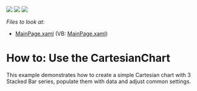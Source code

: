 <!-- default badges list -->
![](https://img.shields.io/endpoint?url=https://codecentral.devexpress.com/api/v1/VersionRange/128567255/16.2.3%2B)
[![](https://img.shields.io/badge/Open_in_DevExpress_Support_Center-FF7200?style=flat-square&logo=DevExpress&logoColor=white)](https://supportcenter.devexpress.com/ticket/details/T557202)
[![](https://img.shields.io/badge/📖_How_to_use_DevExpress_Examples-e9f6fc?style=flat-square)](https://docs.devexpress.com/GeneralInformation/403183)
<!-- default badges end -->
<!-- default file list -->
*Files to look at*:

* [MainPage.xaml](./CS/CartesianChart/MainPage.xaml) (VB: [MainPage.xaml](./VB/CartesianChart/MainPage.xaml))
<!-- default file list end -->
# How to: Use the CartesianChart


<p>This example demonstrates how to create a simple Cartesian chart with 3 Stacked Bar series, populate them with data and adjust common settings.<br><br></p>

<br/>


